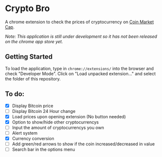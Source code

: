 # Crypto Bro
A chrome extension to check the prices of cryptocurrency on [Coin Market Cap](https://coinmarketcap.com/).

*Note: This application is still under development so it has not been released on the chrome app store yet.*

## Getting Started
To load the application, type in `chrome://extensions/` into the browser and check "Developer Mode". Click on "Load unpacked extension..." and select the folder of this repository. 

## To do:
- [x] Display Bitcoin price
- [ ] Display Bitcoin 24 Hour change
- [x] Load prices upon opening extension (No button needed)
- [x] Option to show/hide other cryptocurrencys
- [ ] Input the amount of cryptocurrencys you own
- [ ] Alert system
- [x] Currency conversion
- [ ] Add green/red arrows to show if the coin increased/decreased in value
- [ ] Search bar in the options menu
